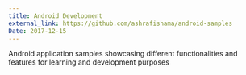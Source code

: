 ```yaml
---
title: Android Development
external_link: https://github.com/ashrafishama/android-samples
Date: 2017-12-15
---
```


Android application samples showcasing different functionalities and features for learning and development purposes

<!--more-->